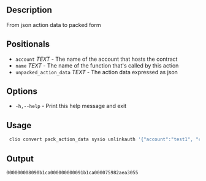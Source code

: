 ## Description
From json action data to packed form

## Positionals
- `account` _TEXT_ - The name of the account that hosts the contract
- `name` _TEXT_ - The name of the function that's called by this action
- `unpacked_action_data` _TEXT_ - The action data expressed as json

## Options

- `-h,--help` - Print this help message and exit

## Usage
```sh
 clio convert pack_action_data sysio unlinkauth '{"account":"test1", "code":"test2", "type":"sysiosysio"}'
```

## Output


```console
000000008090b1ca000000000091b1ca000075982aea3055
```
